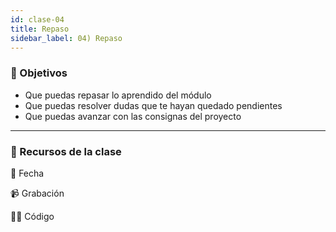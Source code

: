 ```yaml
---
id: clase-04
title: Repaso
sidebar_label: 04) Repaso
---
```


### 🏁 Objetivos

- Que puedas repasar lo aprendido del módulo
- Que puedas resolver dudas que te hayan quedado pendientes
- Que puedas avanzar con las consignas del proyecto

---

### 🚀 Recursos de la clase

📆 Fecha

📹 Grabación

👩‍💻 Código
